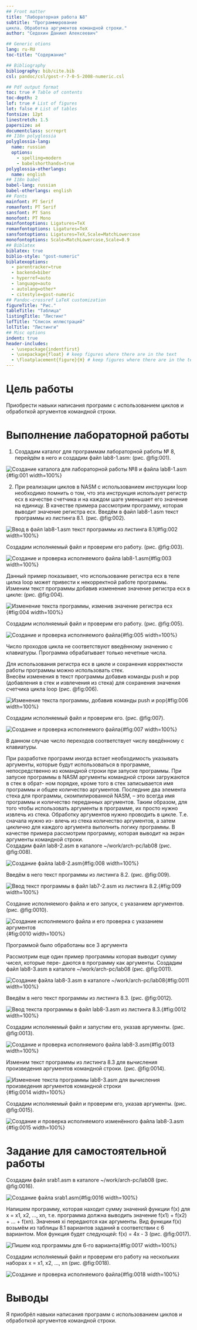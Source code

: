 ```yaml
---
## Front matter
title: "Лабораторная работа №8"
subtitle: "Программирование
цикла. Обработка аргументов командной строки."
author: "Седохин Даниил Алексеевич"

## Generic otions
lang: ru-RU
toc-title: "Содержание"

## Bibliography
bibliography: bib/cite.bib
csl: pandoc/csl/gost-r-7-0-5-2008-numeric.csl

## Pdf output format
toc: true # Table of contents
toc-depth: 2
lof: true # List of figures
lot: false # List of tables
fontsize: 12pt
linestretch: 1.5
papersize: a4
documentclass: scrreprt
## I18n polyglossia
polyglossia-lang:
  name: russian
  options:
	- spelling=modern
	- babelshorthands=true
polyglossia-otherlangs:
  name: english
## I18n babel
babel-lang: russian
babel-otherlangs: english
## Fonts
mainfont: PT Serif
romanfont: PT Serif
sansfont: PT Sans
monofont: PT Mono
mainfontoptions: Ligatures=TeX
romanfontoptions: Ligatures=TeX
sansfontoptions: Ligatures=TeX,Scale=MatchLowercase
monofontoptions: Scale=MatchLowercase,Scale=0.9
## Biblatex
biblatex: true
biblio-style: "gost-numeric"
biblatexoptions:
  - parentracker=true
  - backend=biber
  - hyperref=auto
  - language=auto
  - autolang=other*
  - citestyle=gost-numeric
## Pandoc-crossref LaTeX customization
figureTitle: "Рис."
tableTitle: "Таблица"
listingTitle: "Листинг"
lofTitle: "Список иллюстраций"
lolTitle: "Листинги"
## Misc options
indent: true
header-includes:
  - \usepackage{indentfirst}
  - \usepackage{float} # keep figures where there are in the text
  - \floatplacement{figure}{H} # keep figures where there are in the text
---
```


# Цель работы
Приобрести навыки написания программ с использованием циклов и обработкой
аргументов командной строки.

# Выполнение лабораторной работы
1) Создадим каталог для программам лабораторной работы № 8, перейдём в него и создадим
файл lab8-1.asm: (рис. @fig:001).

![Создание каталога для лабораторной работы №8 и файла lab8-1.asm](image/1.jpeg){#fig:001 width=100%} 

2) При реализации циклов в NASM с использованием инструкции loop необходимо помнить
о том, что эта инструкция использует регистр ecx в качестве счетчика и на каждом шаге
уменьшает его значение на единицу. В качестве примера рассмотрим программу, которая
выводит значение регистра ecx. Введём в файл lab8-1.asm текст программы из листинга 8.1. (рис. @fig:002).

![Ввод в файл lab8-1.asm текст программы из листинга 8.1](image/2.jpeg){#fig:002 width=100%}

Создадим исполняемый файл
и проверим его работу. (рис. @fig:003).

![Создание и проверка исполняемого файла lab8-1.asm](image/3.jpeg){#fig:003 width=100%}

Данный пример показывает, что использование регистра ecx в теле цилка loop может
привести к некорректной работе программы.  
Изменим текст программы добавив изменение
значение регистра ecx в цикле: (рис. @fig:004). 

![Изменение текста программы, изменив значение регистра ecx](image/4.jpeg){#fig:004 width=100%}
 
Создадим исполняемый файл и проверим его работу. (рис. @fig:005).

![Создание и проверка исполняемого файла](image/5.jpeg){#fig:005 width=100%}
 
Число проходов цикла не соответствуют введённому значению с клавиатуры. Программа обрабатывает только нечетные числа.

Для использования регистра ecx в цикле и сохранения корректности работы программы
можно использовать стек.  
Внесём изменения в текст программы добавив команды push
и pop (добавления в стек и извлечения из стека) для сохранения значения счетчика цикла loop (рис. @fig:006).

![Изменение текста программы, добавив команды push и pop](image/6.jpeg){#fig:006 width=100%}

Создадим исполняемый файл и проверим его. (рис. @fig:007).    

![Создание и проверка исполняемого файла](image/7.jpeg){#fig:007 width=100%}

В данном случае число переходов соответствует числу введённому с клавиатуры.

При разработке программ иногда встает необходимость указывать аргументы, которые
будут использоваться в программе, непосредственно из командной строки при запуске
программы.
При запуске программы в NASM аргументы командной строки загружаются в стек в обрат-
ном порядке, кроме того в стек записывается имя программы и общее количество аргументов.
Последние два элемента стека для программы, скомпилированной NASM, – это всегда имя
программы и количество переданных аргументов.
Таким образом, для того чтобы использовать аргументы в программе, их просто нужно
извлечь из стека. Обработку аргументов нужно проводить в цикле. Т.е. сначала нужно из-
влечь из стека количество аргументов, а затем циклично для каждого аргумента выполнить
логику программы. В качестве примера рассмотрим программу, которая выводит на экран
аргументы командной строки.  
Создадим файл lab8-2.asm в каталоге ~/work/arch-pc/lab08 (рис. @fig:008).

![Создание файла lab8-2.asm](image/8.jpeg){#fig:008 width=100%}

Введём в него текст программы из листинга 8.2. (рис. @fig:009).

![Ввод текст программы в файл lab7-2.asm из листинга 8.2.](image/9.jpeg){#fig:009 width=100%}

Создание исполняемого файла и его запуск, с указанием аргументов. (рис. @fig:0010).

![Создание исполняемого файла и его проверка с указанием аргументов](image/10.jpeg){#fig:0010 width=100%}

Программой было обработаны все 3 аргумента

Рассмотрим еще один пример программы которая выводит сумму чисел, которые пере-
даются в программу как аргументы. Создадим файл lab8-3.asm в каталоге ~/work/arch-pc/lab08 (рис. @fig:0011).

![Создание файла lab8-3.asm в каталоге ~/work/arch-pc/lab08](image/11.jpeg){#fig:0011 width=100%}

Введём в него текст программы из листинга 8.3. (рис. @fig:0012).

![Ввод текста программы в файл lab8-3.asm из листинга 8.3.](image/12.jpeg){#fig:0012 width=100%}

Создадим исполняемый файл и запустим его, указав аргументы. (рис. @fig:0013).

![Создание и проверка исполняемого файла lab8-3.asm](image/13.jpeg){#fig:0013 width=100%}

Изменим текст программы из листинга 8.3 для вычисления произведения аргументов командной строки. (рис. @fig:0014).

![Изменение текста программы lab8-3.asm для вычисления произведения аргументов командной строки](image/14.jpeg){#fig:0014 width=100%}

Создадим исполняемый файл и проверим его, указав аргументы. (рис. @fig:0015).

![Создание и проверка исполняемого изменённого файла lab8-3.asm](image/15.jpeg){#fig:0015 width=100%}

# Задание для самостоятельной работы

Создадим файл srab1.asm в каталоге ~/work/arch-pc/lab08 (рис. @fig:0016).

![Создание файла srab1.asm](image/16.jpeg){#fig:0016 width=100%}

Напишем программу, которая находит сумму значений функции f(x) для
x = x1, x2, ..., xn, т.е. программа должна выводить значение f(x1) + f(x2) + ... + f(xn).
Значения xi передаются как аргументы. Вид функции f(x) возьмём из таблицы
8.1 вариантов заданий в соответствии с 6 вариантом. Моя функция будет следующей: f(x) = 4x - 3 (рис. @fig:0017).

![Пишем код программы для 6-го варианта](image/17.jpeg){#fig:0017 width=100%}

Создадим исполняемый файл и проверим его работу на
нескольких наборах x = x1, x2, ..., xn (рис. @fig:0018).

![Создание и проверка исполняемого файла](image/18.jpeg){#fig:0018 width=100%}

# Выводы
Я приобрёл навыки написания программ с использованием циклов и обработкой
аргументов командной строки.
